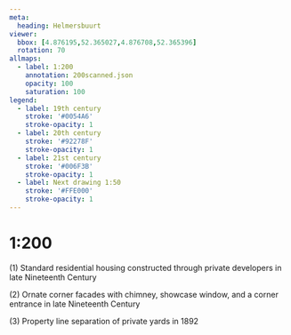```yaml
---
meta:
  heading: Helmersbuurt
viewer:
  bbox: [4.876195,52.365027,4.876708,52.365396]
  rotation: 70
allmaps:
  - label: 1:200
    annotation: 200scanned.json
    opacity: 100
    saturation: 100
legend:
  - label: 19th century
    stroke: '#0054A6'
    stroke-opacity: 1
  - label: 20th century
    stroke: '#92278F'
    stroke-opacity: 1
  - label: 21st century
    stroke: '#006F3B'
    stroke-opacity: 1
  - label: Next drawing 1:50
    stroke: '#FFE000'
    stroke-opacity: 1
---
```

# 1:200

(1) Standard residential housing constructed through private developers in late Nineteenth Century

(2) Ornate corner facades with chimney, showcase window, and a corner entrance in late Nineteenth Century
    
(3) Property line separation of private yards in 1892